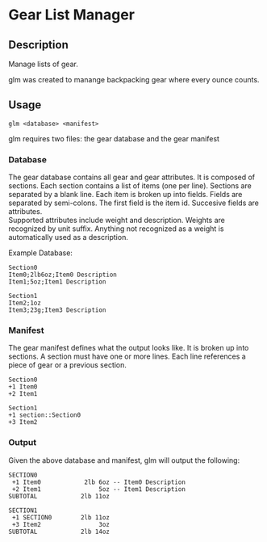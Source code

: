 # Gear List Manager

## Description

Manage lists of gear.

glm was created to manange backpacking gear where every ounce counts.

## Usage

```
glm <database> <manifest>
```

glm requires two files: the gear database and the gear manifest

### Database

The gear database contains all gear and gear attributes.  It is composed of sections.  Each section contains a list of items (one per line).  Sections are separated by a blank line.  Each item is broken up into fields.  Fields are separated by semi-colons.  The first field is the item id.  Succesive fields are attributes.  
Supported attributes include weight and description.  Weights are recognized by unit suffix.  Anything not recognized as a weight is automatically used as a description.

Example Database:

```
Section0
Item0;2lb6oz;Item0 Description
Item1;5oz;Item1 Description

Section1
Item2;1oz
Item3;23g;Item3 Description
```

### Manifest

The gear manifest defines what the output looks like.  It is broken up into sections.  A section must have one or more lines.  Each line references a piece of gear or a previous section.

```
Section0
+1 Item0
+2 Item1

Section1
+1 section::Section0
+3 Item2
```

### Output

Given the above database and manifest, glm will output the following:

```
SECTION0
 +1 Item0            2lb 6oz -- Item0 Description
 +2 Item1                5oz -- Item1 Description
SUBTOTAL            2lb 11oz

SECTION1
 +1 SECTION0        2lb 11oz
 +3 Item2                3oz
SUBTOTAL            2lb 14oz
```

